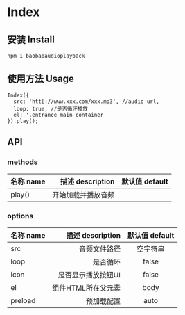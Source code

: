 # Index

## 安装 Install

```
npm i baobaoaudioplayback
```

## 使用方法 Usage

```
Index({
  src: 'htt[://www.xxx.com/xxx.mp3', //audio url,
  loop: true, //是否循环播放
  el: '.entrance_main_container'
}).play();
```

## API

### methods

| 名称 name | 描述 description | 默认值 default|
| :-----| ---: | :----: |
| play() | 开始加载并播放音频 | 	|


### options

| 名称 name | 描述 description | 默认值 default|
| :-----| ---: | :----: |
| src | 音频文件路径 | 空字符串|
| loop | 是否循环 | false|
| icon | 是否显示播放按钮UI | false|
| el | 组件HTML所在父元素 | body|
| preload | 预加载配置 | auto|
